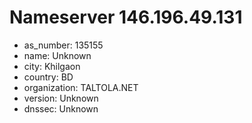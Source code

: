 # Nameserver 146.196.49.131

* as_number: 135155
* name: Unknown
* city: Khilgaon
* country: BD
* organization: TALTOLA.NET
* version: Unknown
* dnssec: Unknown
